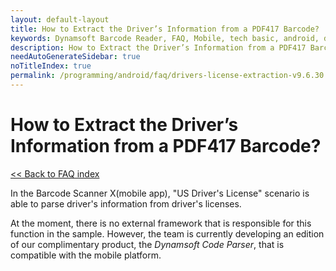 ```yaml
---
layout: default-layout
title: How to Extract the Driver’s Information from a PDF417 Barcode?
keywords: Dynamsoft Barcode Reader, FAQ, Mobile, tech basic, android, driver license, info
description: How to Extract the Driver’s Information from a PDF417 Barcode?
needAutoGenerateSidebar: true
noTitleIndex: true
permalink: /programming/android/faq/drivers-license-extraction-v9.6.30.html
---
```


# How to Extract the Driver’s Information from a PDF417 Barcode?

[<< Back to FAQ index](index.md)

In the Barcode Scanner X(mobile app), "US Driver's License" scenario is able to parse driver's information from driver's licenses.

At the moment, there is no external framework that is responsible for this function in the sample. However, the team is currently developing an edition of our complimentary product, the *Dynamsoft Code Parser*, that is compatible with the mobile platform.